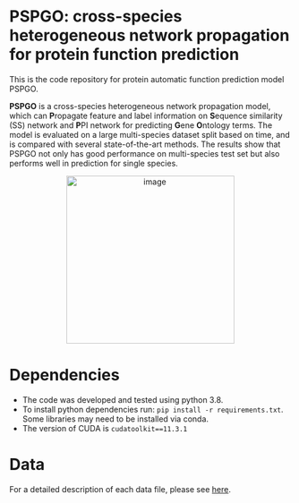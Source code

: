 # PSPGO: cross-species heterogeneous network propagation for protein function prediction

This is the code repository for protein automatic function prediction model PSPGO. 

**PSPGO** is a cross-species heterogeneous network propagation model, which can **P**ropagate feature and label information on **S**equence similarity (SS) network and **P**PI network for predicting **G**ene **O**ntology terms. The model is evaluated on a large multi-species dataset split based on time, and is compared with several state-of-the-art methods. The results show that PSPGO not only has good performance on multi-species test set but also performs well in prediction for single species.

<div align=center><img width="300" alt="image" src="https://user-images.githubusercontent.com/34743589/168454793-1445c76b-cd5c-47a7-b345-08fb7dd49e54.png"></div>

# Dependencies
* The code was developed and tested using python 3.8.
* To install python dependencies run: `pip install -r requirements.txt`. Some libraries may need to be installed via conda.
* The version of CUDA is `cudatoolkit==11.3.1`

# Data
For a detailed description of each data file, please see [here](data/README.md).
